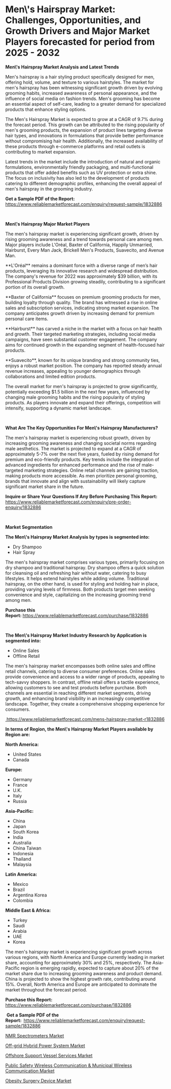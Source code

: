 <p><h1>Men\'s Hairspray Market: Challenges, Opportunities, and Growth Drivers and Major Market Players forecasted for period from 2025 - 2032</h1></p><p><strong>Men\'s Hairspray Market Analysis and Latest Trends</strong></p>
<p><p>Men's hairspray is a hair styling product specifically designed for men, offering hold, volume, and texture to various hairstyles. The market for men's hairspray has been witnessing significant growth driven by evolving grooming habits, increased awareness of personal appearance, and the influence of social media on fashion trends. Men's grooming has become an essential aspect of self-care, leading to a greater demand for specialized products that enhance styling options.</p><p>The Men's Hairspray Market is expected to grow at a CAGR of 9.7% during the forecast period. This growth can be attributed to the rising popularity of men's grooming products, the expansion of product lines targeting diverse hair types, and innovations in formulations that provide better performance without compromising hair health. Additionally, the increased availability of these products through e-commerce platforms and retail outlets is contributing to market expansion.</p><p>Latest trends in the market include the introduction of natural and organic formulations, environmentally friendly packaging, and multi-functional products that offer added benefits such as UV protection or extra shine. The focus on inclusivity has also led to the development of products catering to different demographic profiles, enhancing the overall appeal of men's hairspray in the grooming industry.</p></p>
<p><strong>Get a Sample PDF of the Report:&nbsp;</strong> <a href="https://www.reliablemarketforecast.com/enquiry/request-sample/1832886?utm_campaign=1832&utm_medium=2&utm_source=Github&utm_content=ia&utm_term=06012025&utm_id=mens-hairspray">https://www.reliablemarketforecast.com/enquiry/request-sample/1832886</a></p>
<p>&nbsp;</p>
<p><strong>Men\'s Hairspray Major Market Players</strong></p>
<p><p>The men's hairspray market is experiencing significant growth, driven by rising grooming awareness and a trend towards personal care among men. Major players include L'Oréal, Baxter of California, Happily Unmarried, Hairburst, Every Man Jack, Brickell Men's Products, Suavecito, and Avenue Man.</p><p>**L'Oréal** remains a dominant force with a diverse range of men’s hair products, leveraging its innovative research and widespread distribution. The company's revenue for 2022 was approximately $39 billion, with its Professional Products Division growing steadily, contributing to a significant portion of its overall growth.</p><p>**Baxter of California** focuses on premium grooming products for men, building loyalty through quality. The brand has witnessed a rise in online sales and subscription services, indicating strong market expansion. The company anticipates growth driven by increasing demand for premium personal care items.</p><p>**Hairburst** has carved a niche in the market with a focus on hair health and growth. Their targeted marketing strategies, including social media campaigns, have seen substantial customer engagement. The company aims for continued growth in the expanding segment of health-focused hair products.</p><p>**Suavecito**, known for its unique branding and strong community ties, enjoys a robust market position. The company has reported steady annual revenue increases, appealing to younger demographics through collaborations and limited edition products.</p><p>The overall market for men's hairspray is projected to grow significantly, potentially exceeding $1.5 billion in the next few years, influenced by changing male grooming habits and the rising popularity of styling products. As players innovate and expand their offerings, competition will intensify, supporting a dynamic market landscape.</p></p>
<p>&nbsp;</p>
<p><strong>What Are The Key Opportunities For Men\'s Hairspray Manufacturers?</strong></p>
<p><p>The men's hairspray market is experiencing robust growth, driven by increasing grooming awareness and changing societal norms regarding male aesthetics. The market is projected to expand at a CAGR of approximately 5-7% over the next five years, fueled by rising demand for premium and eco-friendly products. Key trends include the integration of advanced ingredients for enhanced performance and the rise of male-targeted marketing strategies. Online retail channels are gaining traction, making products more accessible. As men prioritize personal grooming, brands that innovate and align with sustainability will likely capture significant market share in the future.</p></p>
<p><strong>Inquire or Share Your Questions If Any Before Purchasing This Report:</strong> <a href="https://www.reliablemarketforecast.com/enquiry/pre-order-enquiry/1832886?utm_campaign=1832&utm_medium=2&utm_source=Github&utm_content=ia&utm_term=06012025&utm_id=mens-hairspray">https://www.reliablemarketforecast.com/enquiry/pre-order-enquiry/1832886</a></p>
<p>&nbsp;</p>
<p><strong>Market Segmentation</strong></p>
<p><strong>The Men\'s Hairspray Market Analysis by types is segmented into:</strong></p>
<p><ul><li>Dry Shampoo</li><li>Hair Spray</li></ul></p>
<p><p>The men's hairspray market comprises various types, primarily focusing on dry shampoo and traditional hairspray. Dry shampoo offers a quick solution for cleansing oil and refreshing hair without water, catering to busy lifestyles. It helps extend hairstyles while adding volume. Traditional hairspray, on the other hand, is used for styling and holding hair in place, providing varying levels of firmness. Both products target men seeking convenience and style, capitalizing on the increasing grooming trend among men.</p></p>
<p><strong>Purchase this Report:&nbsp;</strong><a href="https://www.reliablemarketforecast.com/purchase/1832886?utm_campaign=1832&utm_medium=2&utm_source=Github&utm_content=ia&utm_term=06012025&utm_id=mens-hairspray">https://www.reliablemarketforecast.com/purchase/1832886</a></p>
<p>&nbsp;</p>
<p><strong>The Men\'s Hairspray Market Industry Research by Application is segmented into:</strong></p>
<p><ul><li>Online Sales</li><li>Offline Retail</li></ul></p>
<p><p>The men's hairspray market encompasses both online sales and offline retail channels, catering to diverse consumer preferences. Online sales provide convenience and access to a wider range of products, appealing to tech-savvy shoppers. In contrast, offline retail offers a tactile experience, allowing customers to see and test products before purchase. Both channels are essential in reaching different market segments, driving growth, and enhancing brand visibility in an increasingly competitive landscape. Together, they create a comprehensive shopping experience for consumers.</p></p>
<p><a href="https://www.reliablemarketforecast.com/mens-hairspray-market-r1832886?utm_campaign=1832&utm_medium=2&utm_source=Github&utm_content=ia&utm_term=06012025&utm_id=mens-hairspray">&nbsp;https://www.reliablemarketforecast.com/mens-hairspray-market-r1832886</a></p>
<p><strong>In terms of Region, the Men\'s Hairspray Market Players available by Region are:</strong></p>
<p>
    <p> <strong> North America: </strong>
        <ul>
            <li>United States</li>
            <li>Canada</li>
        </ul>
        </p> 
    <p> <strong> Europe: </strong>
        <ul>
            <li>Germany</li>
            <li>France</li>
            <li>U.K.</li>
            <li>Italy</li>
            <li>Russia</li>
        </ul>
        </p> 
    <p> <strong> Asia-Pacific: </strong>
        <ul>
            <li>China</li>
            <li>Japan</li>
            <li>South Korea</li>
            <li>India</li>
            <li>Australia</li>
            <li>China Taiwan</li>
            <li>Indonesia</li>
            <li>Thailand</li>
            <li>Malaysia</li>
        </ul>
        </p> 
    <p> <strong> Latin America: </strong>
        <ul>
            <li>Mexico</li>
            <li>Brazil</li>
            <li>Argentina Korea</li>
            <li>Colombia</li>
        </ul>
        </p> 
    <p> <strong> Middle East & Africa: </strong>
        <ul>
            <li>Turkey</li>
            <li>Saudi</li>
            <li>Arabia</li>
            <li>UAE</li>
            <li>Korea</li>
        </ul>
    </p>
    </p>
<p><p>The men's hairspray market is experiencing significant growth across various regions, with North America and Europe currently leading in market share, accounting for approximately 30% and 25%, respectively. The Asia-Pacific region is emerging rapidly, expected to capture about 20% of the market share due to increasing grooming awareness and product demand. China is projected to show the highest growth rate, contributing around 15%. Overall, North America and Europe are anticipated to dominate the market throughout the forecast period.</p></p>
<p><strong>Purchase this Report: </strong><a href="https://www.reliablemarketforecast.com/purchase/1832886?utm_campaign=1832&utm_medium=2&utm_source=Github&utm_content=ia&utm_term=06012025&utm_id=mens-hairspray">https://www.reliablemarketforecast.com/purchase/1832886</a></p>
<p>&nbsp;<strong>Get a Sample PDF of the Report:&nbsp;&nbsp;</strong><a href="https://www.reliablemarketforecast.com/enquiry/request-sample/1832886?utm_campaign=1832&utm_medium=2&utm_source=Github&utm_content=ia&utm_term=06012025&utm_id=mens-hairspray">https://www.reliablemarketforecast.com/enquiry/request-sample/1832886</a></p>
<p><strong></strong></p>
<p><p><a href="https://www.linkedin.com/pulse/in-depth-evaluation-nmr-spectrometers-market-amacro-overview-aelue?utm_campaign=1832&utm_medium=2&utm_source=Github&utm_content=ia&utm_term=06012025&utm_id=mens-hairspray">NMR Spectrometers Market</a></p><p><a href="https://www.linkedin.com/pulse/unlocking-potential-off-grid-hybrid-power-system-market-growth-vopre?utm_campaign=1832&utm_medium=2&utm_source=Github&utm_content=ia&utm_term=06012025&utm_id=mens-hairspray">Off-grid Hybrid Power System Market</a></p><p><a href="https://www.linkedin.com/pulse/offshore-support-vessel-services-market-review-strategic-growth-trqnc?utm_campaign=1832&utm_medium=2&utm_source=Github&utm_content=ia&utm_term=06012025&utm_id=mens-hairspray">Offshore Support Vessel Services Market</a></p><p><a href="https://www.linkedin.com/pulse/impact-latest-trends-public-safety-wireless-communication-n3ffc?utm_campaign=1832&utm_medium=2&utm_source=Github&utm_content=ia&utm_term=06012025&utm_id=mens-hairspray">Public Safety Wireless Communication & Municipal Wireless Communication Market</a></p><p><a href="https://www.linkedin.com/pulse/comprehensive-obesity-surgery-device-report-industry-analysis-eai4e?utm_campaign=1832&utm_medium=2&utm_source=Github&utm_content=ia&utm_term=06012025&utm_id=mens-hairspray">Obesity Surgery Device Market</a></p></p>